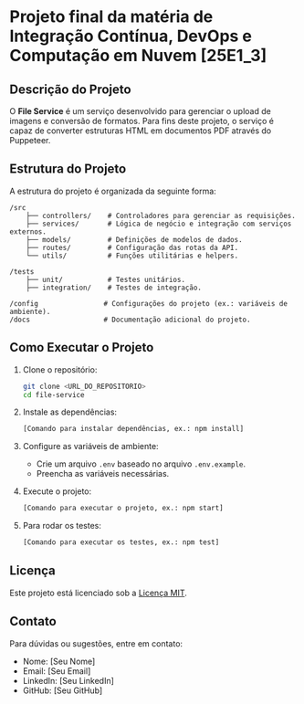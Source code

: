 # Projeto final da matéria de Integração Contínua, DevOps e Computação em Nuvem [25E1_3]

## Descrição do Projeto

O **File Service** é um serviço desenvolvido para gerenciar o upload de imagens e conversão de formatos. Para fins deste projeto, o serviço é capaz de converter estruturas HTML em documentos PDF através do Puppeteer.

## Estrutura do Projeto

A estrutura do projeto é organizada da seguinte forma:

```
/src
	├── controllers/    # Controladores para gerenciar as requisições.
	├── services/       # Lógica de negócio e integração com serviços externos.
	├── models/         # Definições de modelos de dados.
	├── routes/         # Configuração das rotas da API.
	└── utils/          # Funções utilitárias e helpers.

/tests
	├── unit/           # Testes unitários.
	├── integration/    # Testes de integração.

/config                # Configurações do projeto (ex.: variáveis de ambiente).
/docs                  # Documentação adicional do projeto.
```

## Como Executar o Projeto

1. Clone o repositório:
	 ```bash
	 git clone <URL_DO_REPOSITORIO>
	 cd file-service
	 ```

2. Instale as dependências:
	 ```bash
	 [Comando para instalar dependências, ex.: npm install]
	 ```

3. Configure as variáveis de ambiente:
	 - Crie um arquivo `.env` baseado no arquivo `.env.example`.
	 - Preencha as variáveis necessárias.

4. Execute o projeto:
	 ```bash
	 [Comando para executar o projeto, ex.: npm start]
	 ```

5. Para rodar os testes:
	 ```bash
	 [Comando para executar os testes, ex.: npm test]
	 ```

## Licença

Este projeto está licenciado sob a [Licença MIT](LICENSE).

## Contato

Para dúvidas ou sugestões, entre em contato:
- Nome: [Seu Nome]
- Email: [Seu Email]
- LinkedIn: [Seu LinkedIn]
- GitHub: [Seu GitHub]